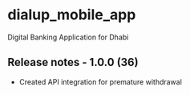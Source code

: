 # dialup_mobile_app

Digital Banking Application for Dhabi

## Release notes - 1.0.0 (36)

- Created API integration for premature withdrawal
